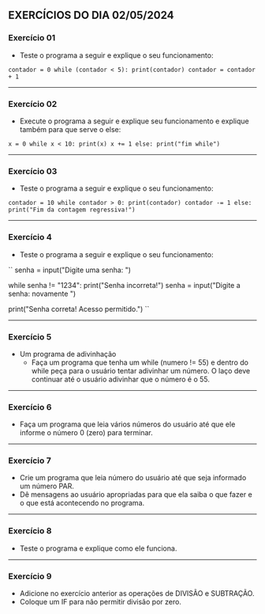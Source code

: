 ## EXERCÍCIOS DO DIA 02/05/2024

### Exercício 01

- Teste o programa a seguir e explique o seu funcionamento:

``
contador = 0
while (contador < 5):
    print(contador)
    contador = contador + 1
``

<hr>

### Exercício 02

- Execute o programa a seguir e explique seu funcionamento e explique também para que serve o else:

``
x = 0
while x < 10:
    print(x)
    x += 1
else:
    print("fim while")
``

<hr>

### Exercício 03

- Teste o programa a seguir e explique o seu funcionamento:

``
contador = 10
while contador > 0:
    print(contador)
    contador -= 1
else:
    print("Fim da contagem regressiva!")
``

<hr>

### Exercício 4

- Teste o programa a seguir e explique o seu funcionamento:

``
senha = input("Digite uma senha: ")

while senha != "1234":
    print("Senha incorreta!")
    senha = input("Digite a senha: novamente ")

print("Senha correta! Acesso permitido.")
``

<hr>

### Exercício 5

- Um programa de adivinhação
    - Faça um programa que tenha um while (numero != 55) e dentro do while peça para o usuário tentar adivinhar um número. O laço deve continuar até o usuário adivinhar que o número é o 55.

<hr>

### Exercício 6

- Faça um programa que leia vários números do usuário até que ele informe o número 0 (zero) para terminar.

<hr>

### Exercício 7

- Crie um programa que leia número do usuário até que seja informado um número PAR.
- Dê mensagens ao usuário apropriadas para que ela saiba o que fazer e o que está acontecendo no programa.

<hr>

### Exercício 8

- Teste o programa e explique como ele funciona.

<hr>

### Exercício 9

- Adicione no exercício anterior as operações de DIVISÃO e SUBTRAÇÃO. 
- Coloque um IF para não permitir divisão por zero.
